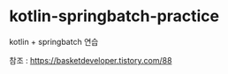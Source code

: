 # kotlin-springbatch-practice

kotlin + springbatch 연습

참조 : https://basketdeveloper.tistory.com/88
